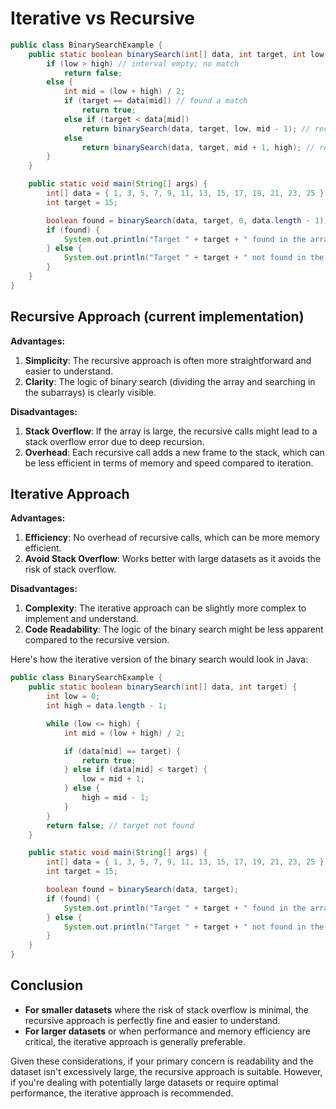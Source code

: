 # Iterative vs Recursive

```java
public class BinarySearchExample {
    public static boolean binarySearch(int[] data, int target, int low, int high) {
        if (low > high) // interval empty; no match
            return false;
        else {
            int mid = (low + high) / 2;
            if (target == data[mid]) // found a match
                return true;
            else if (target < data[mid])
                return binarySearch(data, target, low, mid - 1); // recur left of the middle
            else
                return binarySearch(data, target, mid + 1, high); // recur right of the middle
        }
    }

    public static void main(String[] args) {
        int[] data = { 1, 3, 5, 7, 9, 11, 13, 15, 17, 19, 21, 23, 25 };
        int target = 15;

        boolean found = binarySearch(data, target, 0, data.length - 1);
        if (found) {
            System.out.println("Target " + target + " found in the array.");
        } else {
            System.out.println("Target " + target + " not found in the array.");
        }
    }
}
```

## Recursive Approach (current implementation)

**Advantages:**

1. **Simplicity**: The recursive approach is often more straightforward and easier to understand.
2. **Clarity**: The logic of binary search (dividing the array and searching in the subarrays) is clearly visible.

**Disadvantages:**

1. **Stack Overflow**: If the array is large, the recursive calls might lead to a stack overflow error due to deep recursion.
2. **Overhead**: Each recursive call adds a new frame to the stack, which can be less efficient in terms of memory and speed compared to iteration.

## Iterative Approach

**Advantages:**

1. **Efficiency**: No overhead of recursive calls, which can be more memory efficient.
2. **Avoid Stack Overflow**: Works better with large datasets as it avoids the risk of stack overflow.

**Disadvantages:**

1. **Complexity**: The iterative approach can be slightly more complex to implement and understand.
2. **Code Readability**: The logic of the binary search might be less apparent compared to the recursive version.

Here's how the iterative version of the binary search would look in Java:

```java
public class BinarySearchExample {
    public static boolean binarySearch(int[] data, int target) {
        int low = 0;
        int high = data.length - 1;

        while (low <= high) {
            int mid = (low + high) / 2;

            if (data[mid] == target) {
                return true;
            } else if (data[mid] < target) {
                low = mid + 1;
            } else {
                high = mid - 1;
            }
        }
        return false; // target not found
    }

    public static void main(String[] args) {
        int[] data = { 1, 3, 5, 7, 9, 11, 13, 15, 17, 19, 21, 23, 25 };
        int target = 15;

        boolean found = binarySearch(data, target);
        if (found) {
            System.out.println("Target " + target + " found in the array.");
        } else {
            System.out.println("Target " + target + " not found in the array.");
        }
    }
}
```

## Conclusion

- **For smaller datasets** where the risk of stack overflow is minimal, the recursive approach is perfectly fine and easier to understand.
- **For larger datasets** or when performance and memory efficiency are critical, the iterative approach is generally preferable.

Given these considerations, if your primary concern is readability and the dataset isn't excessively large, the recursive approach is suitable. However, if you're dealing with potentially large datasets or require optimal performance, the iterative approach is recommended.
